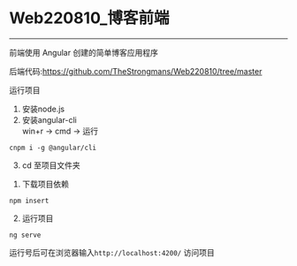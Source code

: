 # Web220810_博客前端

----------
前端使用 Angular 创建的简单博客应用程序

后端代码:https://github.com/TheStrongmans/Web220810/tree/master

运行项目  
1. 安装node.js  
2. 安装angular-cli  
win+r -> cmd -> 运行  
``` 
cnpm i -g @angular/cli
```  
3. cd 至项目文件夹  
1) 下载项目依赖  
```
npm insert
```  
2)  运行项目  
```
ng serve
```  


运行号后可在浏览器输入`http://localhost:4200/` 访问项目
